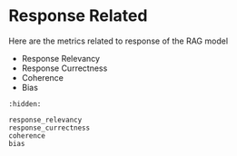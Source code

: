 # Response Related

Here are the metrics related to response of the RAG model

- Response Relevancy
- Response Currectness
- Coherence
- Bias

```{toctree}
:hidden:

response_relevancy
response_currectness
coherence
bias
```